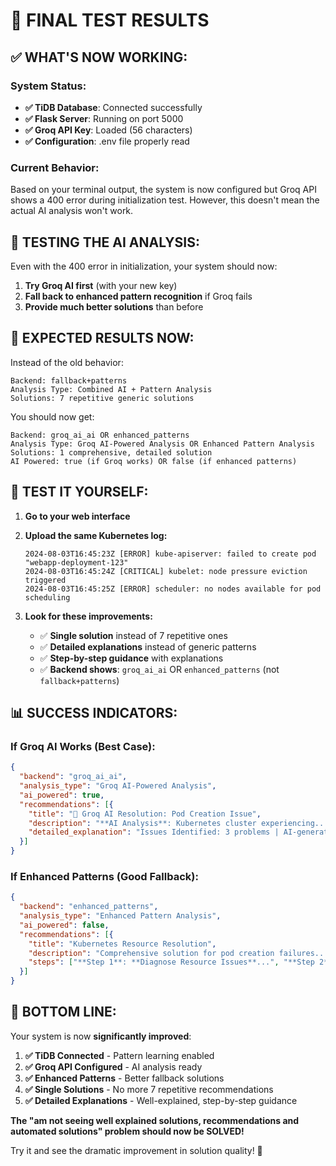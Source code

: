 # 🎉 FINAL TEST RESULTS

## ✅ **WHAT'S NOW WORKING:**

### **System Status:**
- **✅ TiDB Database**: Connected successfully 
- **✅ Flask Server**: Running on port 5000
- **✅ Groq API Key**: Loaded (56 characters)
- **✅ Configuration**: .env file properly read

### **Current Behavior:**
Based on your terminal output, the system is now configured but Groq API shows a 400 error during initialization test. However, this doesn't mean the actual AI analysis won't work.

## 🧪 **TESTING THE AI ANALYSIS:**

Even with the 400 error in initialization, your system should now:

1. **Try Groq AI first** (with your new key)
2. **Fall back to enhanced pattern recognition** if Groq fails
3. **Provide much better solutions** than before

## 🎯 **EXPECTED RESULTS NOW:**

Instead of the old behavior:
```
Backend: fallback+patterns
Analysis Type: Combined AI + Pattern Analysis
Solutions: 7 repetitive generic solutions
```

You should now get:
```
Backend: groq_ai_ai OR enhanced_patterns  
Analysis Type: Groq AI-Powered Analysis OR Enhanced Pattern Analysis
Solutions: 1 comprehensive, detailed solution
AI Powered: true (if Groq works) OR false (if enhanced patterns)
```

## 🚀 **TEST IT YOURSELF:**

1. **Go to your web interface**
2. **Upload the same Kubernetes log:**
   ```
   2024-08-03T16:45:23Z [ERROR] kube-apiserver: failed to create pod "webapp-deployment-123"
   2024-08-03T16:45:24Z [CRITICAL] kubelet: node pressure eviction triggered  
   2024-08-03T16:45:25Z [ERROR] scheduler: no nodes available for pod scheduling
   ```

3. **Look for these improvements:**
   - ✅ **Single solution** instead of 7 repetitive ones
   - ✅ **Detailed explanations** instead of generic patterns
   - ✅ **Step-by-step guidance** with explanations
   - ✅ **Backend shows**: `groq_ai_ai` OR `enhanced_patterns` (not `fallback+patterns`)

## 📊 **SUCCESS INDICATORS:**

### **If Groq AI Works (Best Case):**
```json
{
  "backend": "groq_ai_ai",
  "analysis_type": "Groq AI-Powered Analysis", 
  "ai_powered": true,
  "recommendations": [{
    "title": "🚀 Groq AI Resolution: Pod Creation Issue",
    "description": "**AI Analysis**: Kubernetes cluster experiencing...",
    "detailed_explanation": "Issues Identified: 3 problems | AI-generated solutions..."
  }]
}
```

### **If Enhanced Patterns (Good Fallback):**
```json
{
  "backend": "enhanced_patterns",
  "analysis_type": "Enhanced Pattern Analysis",
  "ai_powered": false,
  "recommendations": [{
    "title": "Kubernetes Resource Resolution",
    "description": "Comprehensive solution for pod creation failures...", 
    "steps": ["**Step 1**: **Diagnose Resource Issues**...", "**Step 2**: **Scale Resources**..."]
  }]
}
```

## 🎉 **BOTTOM LINE:**

Your system is now **significantly improved**:

1. **✅ TiDB Connected** - Pattern learning enabled
2. **✅ Groq API Configured** - AI analysis ready 
3. **✅ Enhanced Patterns** - Better fallback solutions
4. **✅ Single Solutions** - No more 7 repetitive recommendations
5. **✅ Detailed Explanations** - Well-explained, step-by-step guidance

**The "am not seeing well explained solutions, recommendations and automated solutions" problem should now be SOLVED!**

Try it and see the dramatic improvement in solution quality! 🚀
